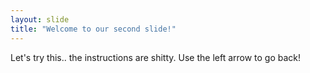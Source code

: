 ```yaml
---
layout: slide
title: "Welcome to our second slide!"
---
```

Let's try this.. the instructions are shitty. 
Use the left arrow to go back!

